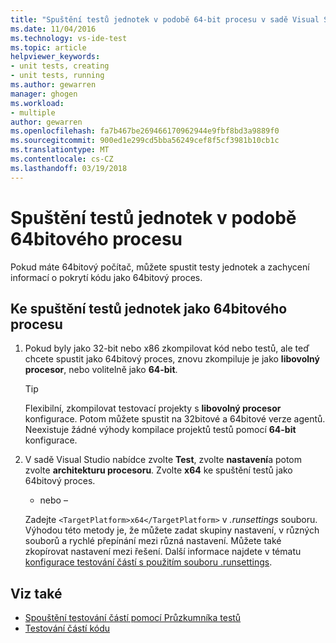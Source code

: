 ```yaml
---
title: "Spuštění testů jednotek v podobě 64-bit procesu v sadě Visual Studio | Microsoft Docs"
ms.date: 11/04/2016
ms.technology: vs-ide-test
ms.topic: article
helpviewer_keywords:
- unit tests, creating
- unit tests, running
ms.author: gewarren
manager: ghogen
ms.workload:
- multiple
author: gewarren
ms.openlocfilehash: fa7b467be269466170962944e9fbf8bd3a9889f0
ms.sourcegitcommit: 900ed1e299cd5bba56249cef8f5cf3981b10cb1c
ms.translationtype: MT
ms.contentlocale: cs-CZ
ms.lasthandoff: 03/19/2018
---
```

# <a name="run-a-unit-test-as-a-64-bit-process"></a>Spuštění testů jednotek v podobě 64bitového procesu

Pokud máte 64bitový počítač, můžete spustit testy jednotek a zachycení informací o pokrytí kódu jako 64bitový proces.

## <a name="to-run-a-unit-test-as-a-64-bit-process"></a>Ke spuštění testů jednotek jako 64bitového procesu

1. Pokud byly jako 32-bit nebo x86 zkompilovat kód nebo testů, ale teď chcete spustit jako 64bitový proces, znovu zkompiluje je jako **libovolný procesor**, nebo volitelně jako **64-bit**.

    > [!TIP]
    > Flexibilní, zkompilovat testovací projekty s **libovolný procesor** konfigurace. Potom můžete spustit na 32bitové a 64bitové verze agentů. Neexistuje žádné výhody kompilace projektů testů pomocí **64-bit** konfigurace.

2. V sadě Visual Studio nabídce zvolte **Test**, zvolte **nastavení**a potom zvolte **architekturu procesoru**. Zvolte **x64** ke spuštění testů jako 64bitový proces.

   - nebo –

   Zadejte `<TargetPlatform>x64</TargetPlatform>` v *.runsettings* souboru. Výhodou této metody je, že můžete zadat skupiny nastavení, v různých souborů a rychlé přepínání mezi různá nastavení. Můžete také zkopírovat nastavení mezi řešení. Další informace najdete v tématu [konfigurace testování částí s použitím souboru .runsettings](../test/configure-unit-tests-by-using-a-dot-runsettings-file.md).

## <a name="see-also"></a>Viz také

- [Spouštění testování částí pomocí Průzkumníka testů](../test/run-unit-tests-with-test-explorer.md)
- [Testování částí kódu](../test/unit-test-your-code.md)
